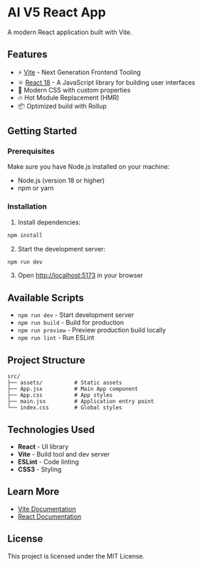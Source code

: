 # AI V5 React App

A modern React application built with Vite.

## Features

- ⚡️ [Vite](https://vitejs.dev/) - Next Generation Frontend Tooling
- ⚛️ [React 18](https://reactjs.org/) - A JavaScript library for building user interfaces
- 🎨 Modern CSS with custom properties
- 🔥 Hot Module Replacement (HMR)
- 📦 Optimized build with Rollup

## Getting Started

### Prerequisites

Make sure you have Node.js installed on your machine:
- Node.js (version 18 or higher)
- npm or yarn

### Installation

1. Install dependencies:
```bash
npm install
```

2. Start the development server:
```bash
npm run dev
```

3. Open [http://localhost:5173](http://localhost:5173) in your browser

## Available Scripts

- `npm run dev` - Start development server
- `npm run build` - Build for production
- `npm run preview` - Preview production build locally
- `npm run lint` - Run ESLint

## Project Structure

```
src/
├── assets/          # Static assets
├── App.jsx          # Main App component
├── App.css          # App styles
├── main.jsx         # Application entry point
└── index.css        # Global styles
```

## Technologies Used

- **React** - UI library
- **Vite** - Build tool and dev server
- **ESLint** - Code linting
- **CSS3** - Styling

## Learn More

- [Vite Documentation](https://vitejs.dev/)
- [React Documentation](https://reactjs.org/)

## License

This project is licensed under the MIT License.
